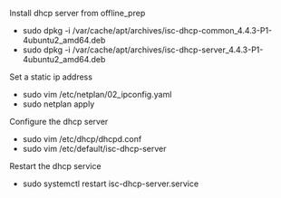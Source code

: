 Install dhcp server from offline_prep
- sudo dpkg -i /var/cache/apt/archives/isc-dhcp-common_4.4.3-P1-4ubuntu2_amd64.deb
- sudo dpkg -i /var/cache/apt/archives/isc-dhcp-server_4.4.3-P1-4ubuntu2_amd64.deb

Set a static ip address
- sudo vim /etc/netplan/02_ipconfig.yaml
- sudo netplan apply

Configure the dhcp server
- sudo vim /etc/dhcp/dhcpd.conf
- sudo vim /etc/default/isc-dhcp-server

Restart the dhcp service
- sudo systemctl restart isc-dhcp-server.service
